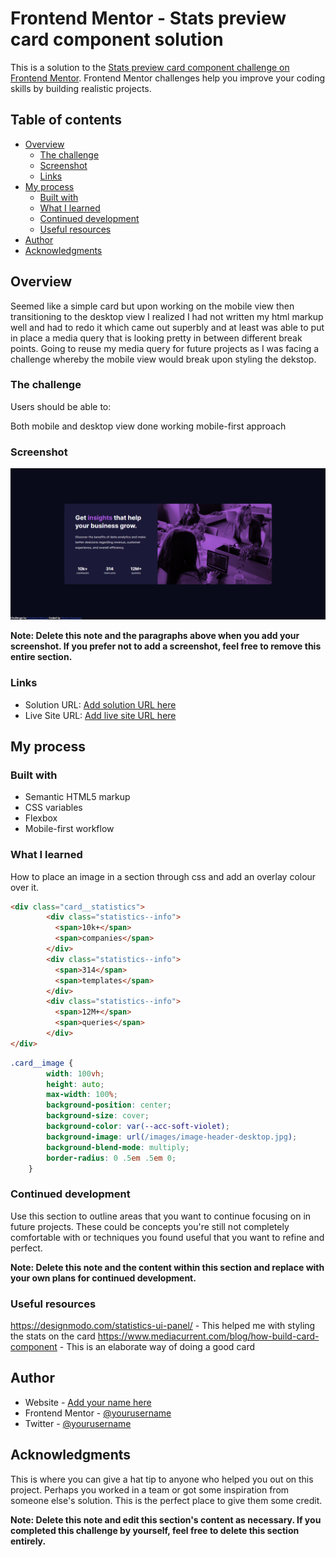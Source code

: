 # Frontend Mentor - Stats preview card component solution

This is a solution to the [Stats preview card component challenge on Frontend Mentor](https://www.frontendmentor.io/challenges/stats-preview-card-component-8JqbgoU62). Frontend Mentor challenges help you improve your coding skills by building realistic projects. 

## Table of contents

- [Overview](#overview)
  - [The challenge](#the-challenge)
  - [Screenshot](#screenshot)
  - [Links](#links)
- [My process](#my-process)
  - [Built with](#built-with)
  - [What I learned](#what-i-learned)
  - [Continued development](#continued-development)
  - [Useful resources](#useful-resources)
- [Author](#author)
- [Acknowledgments](#acknowledgments)

## Overview

Seemed like a simple card but upon working on the mobile view then transitioning to the desktop view I realized I had not written my html markup well and had to redo it which came out superbly and at least was able to put in place a media query that is looking pretty in between different break points.
Going to reuse my media query for future projects as I was facing a challenge whereby the mobile view would break upon styling the dekstop.

### The challenge

Users should be able to:

Both mobile and desktop view done working mobile-first approach

### Screenshot

![](./design/Desktop_view.png)


**Note: Delete this note and the paragraphs above when you add your screenshot. If you prefer not to add a screenshot, feel free to remove this entire section.**

### Links

- Solution URL: [Add solution URL here](https://your-solution-url.com)
- Live Site URL: [Add live site URL here](https://your-live-site-url.com)

## My process

### Built with

- Semantic HTML5 markup
- CSS variables
- Flexbox
- Mobile-first workflow


### What I learned

How to place an image in a section through css and add an overlay colour over it.


```html
<div class="card__statistics">
        <div class="statistics--info">
          <span>10k+</span>
          <span>companies</span>
        </div>
        <div class="statistics--info">
          <span>314</span>
          <span>templates</span>
        </div>
        <div class="statistics--info">
          <span>12M+</span>
          <span>queries</span>
        </div>
</div>
```
```css
.card__image {
        width: 100vh;
        height: auto;
        max-width: 100%;
        background-position: center;
        background-size: cover;
        background-color: var(--acc-soft-violet);
        background-image: url(/images/image-header-desktop.jpg);
        background-blend-mode: multiply;
        border-radius: 0 .5em .5em 0;
    }
```



### Continued development

Use this section to outline areas that you want to continue focusing on in future projects. These could be concepts you're still not completely comfortable with or techniques you found useful that you want to refine and perfect.

**Note: Delete this note and the content within this section and replace with your own plans for continued development.**

### Useful resources

https://designmodo.com/statistics-ui-panel/ - This helped me with styling the stats on the card
https://www.mediacurrent.com/blog/how-build-card-component - This is an elaborate way of doing a good card 


## Author

- Website - [Add your name here](https://github.com/MosesKipyegon)
- Frontend Mentor - [@yourusername](https://www.frontendmentor.io/profile/MosesKipyegon)
- Twitter - [@yourusername](https://twitter.com/Dihmoss)


## Acknowledgments

This is where you can give a hat tip to anyone who helped you out on this project. Perhaps you worked in a team or got some inspiration from someone else's solution. This is the perfect place to give them some credit.

**Note: Delete this note and edit this section's content as necessary. If you completed this challenge by yourself, feel free to delete this section entirely.**
